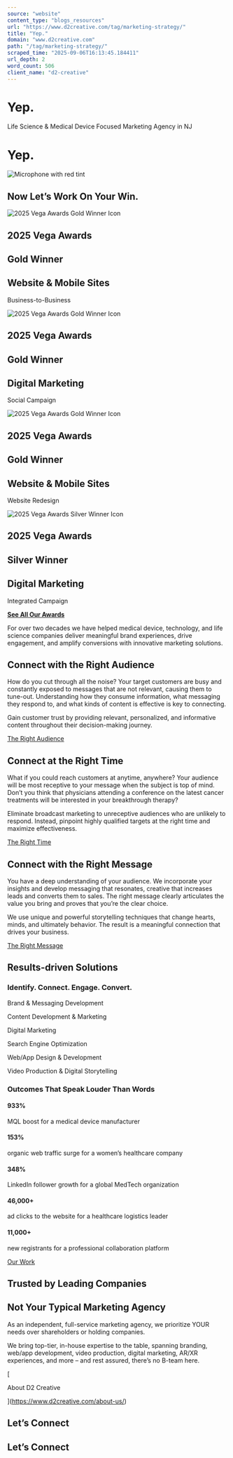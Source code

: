 ```yaml
---
source: "website"
content_type: "blogs_resources"
url: "https://www.d2creative.com/tag/marketing-strategy/"
title: "Yep."
domain: "www.d2creative.com"
path: "/tag/marketing-strategy/"
scraped_time: "2025-09-06T16:13:45.184411"
url_depth: 2
word_count: 506
client_name: "d2-creative"
---
```


# Yep.

Life Science & Medical Device Focused Marketing Agency in NJ

# Yep.

![Microphone with red tint](https://www.d2creative.com/wp-content/uploads/2025/05/Mike-Overlay@2x.png)

## Now Let’s Work On Your Win.

![2025 Vega Awards Gold Winner Icon](https://www.d2creative.com/wp-content/uploads/2025/05/2025-Vega-Digital-Awards-Gold-Winner@2x.png)

## 2025 Vega Awards

## Gold Winner

## Website & Mobile Sites
Business-to-Business

![2025 Vega Awards Gold Winner Icon](https://www.d2creative.com/wp-content/uploads/2025/05/2025-Vega-Digital-Awards-Gold-Winner@2x.png)

## 2025 Vega Awards

## Gold Winner

## Digital Marketing
Social Campaign

![2025 Vega Awards Gold Winner Icon](https://www.d2creative.com/wp-content/uploads/2025/05/2025-Vega-Digital-Awards-Gold-Winner@2x.png)

## 2025 Vega Awards

## Gold Winner

## Website & Mobile Sites
Website Redesign

![2025 Vega Awards Silver Winner Icon](https://www.d2creative.com/wp-content/uploads/2025/05/2025-Vega-Digital-Awards-Silver-Winner@2x.png)

## 2025 Vega Awards

## Silver Winner

## Digital Marketing
Integrated Campaign

[**See All Our Awards**](/about-us/award-page/)

For over two decades we have helped medical device, technology, and life science companies deliver meaningful brand experiences, drive engagement, and amplify conversions with innovative marketing solutions.

## Connect with the Right Audience

How do you cut through all the noise? Your target customers are busy and constantly exposed to messages that are not relevant, causing them to tune-out. Understanding how they consume information, what messaging they respond to, and what kinds of content is effective is key to connecting.

Gain customer trust by providing relevant, personalized, and informative content throughout their decision-making journey.

[The Right Audience](/target-audience-segmentation/)

## Connect at the Right Time

What if you could reach customers at anytime, anywhere? Your audience will be most receptive to your message when the subject is top of mind. Don’t you think that physicians attending a conference on the latest cancer treatments will be interested in your breakthrough therapy?

Eliminate broadcast marketing to unreceptive audiences who are unlikely to respond. Instead, pinpoint highly qualified targets at the right time and maximize effectiveness.

[The Right Time](/turning-prospects-to-leads/)

## Connect with the Right Message

You have a deep understanding of your audience. We incorporate your insights and develop messaging that resonates, creative that increases leads and converts them to sales. The right message clearly articulates the value you bring and proves that you’re the clear choice.

We use unique and powerful storytelling techniques that change hearts, minds, and ultimately behavior. The result is a meaningful connection that drives your business.

[The Right Message](/messaging-digital-communications/)

## Results-driven Solutions

### Identify. Connect. Engage. Convert.

Brand & Messaging
Development

Content Development
& Marketing

Digital
Marketing

Search Engine
Optimization

Web/App Design
& Development

Video Production
& Digital Storytelling

### Outcomes That Speak Louder Than Words

#### 933%

MQL boost for a medical device manufacturer

#### 153%

organic web traffic surge for a women’s healthcare company

#### 348%

LinkedIn follower growth for a global MedTech organization

#### 46,000+

ad clicks to the website for a healthcare logistics leader

#### 11,000+

new registrants for a professional collaboration platform

[Our Work](/our-work/)

## Trusted by Leading Companies

## Not Your Typical Marketing Agency

As an independent, full-service marketing agency, we prioritize YOUR needs over shareholders or holding companies.

We bring top-tier, in-house expertise to the table, spanning branding, web/app development, video production, digital marketing, AR/XR experiences, and more – and rest assured, there’s no B-team here.

[

About D2 Creative

](https://www.d2creative.com/about-us/)

## Let’s Connect

## Let’s Connect